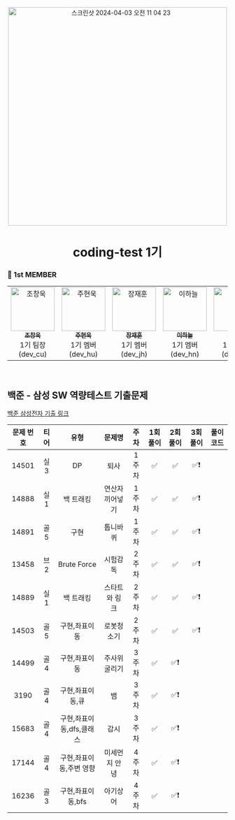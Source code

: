 <div align="center">
  <img width="500" alt="스크린샷 2024-04-03 오전 11 04 23" src="https://github.com/Caps-Job-Hunting/coding-test-first-class/assets/114224596/0196c88a-e47a-4a3d-8cd8-886bd724a802">
  <h1>coding-test 1기</h1>
</div>

### 🐶 1st MEMBER 
<table>
  <tbody>
    <tr>
      <td align="center"  width="16.66%"><a href="https://github.com/Chochanguk"><img src="https://avatars.githubusercontent.com/u/119058637?v=4" width="100px;" alt="조창욱"/><br /><sub><b>조창욱</b></sub></a><br /> 1기 팀장 (dev_cu) </td>
      <td align="center"  width="16.66%"><a href="https://github.com/juhno1023"><img src="https://avatars.githubusercontent.com/u/114224596?s=64&v=4" width="100px;" alt="주현욱"/><br /><sub><b>주현욱</b></sub></a><br /> 1기 멤버(dev_hu) </td>
        <td align="center"  width="16.66%"><a href="https://github.com/jjhoooon"><img src="https://avatars.githubusercontent.com/u/58600024?v=4" width="100px;" alt="장재훈"/><br /><sub><b>장재훈</b></sub></a><br /> 1기 멤버 (dev_jh) </td>  
<td align="center"  width="16.66%"><a href="https://github.com/cie10"><img src="https://avatars.githubusercontent.com/u/111051264?v=4" width="100px;" alt="이하늘"/><br /><sub><b>이하늘</b></sub></a><br /> 1기 멤버(dev_hn) </td>
        <td align="center"  width="16.66%"><a href="https://github.com/soeun-25"><img src="https://avatars.githubusercontent.com/u/113659709?v=4" width="100px;" alt="김소은"/><br /><sub><b>김소은</b></sub></a><br /> 1기 멤버(dev_se) </td>        
  </tbody>
</table>
</br>

## 백준 - 삼성 SW 역량테스트 기출문제
 [백준 삼성전자 기출 링크](https://www.acmicpc.net/workbook/view/7610)

| 문제 번호 | 티어 | 유형 | 문제명| 주차 | 1회 풀이 | 2회 풀이 | 3회 풀이 | 풀이 코드 |
| :-----: | :-----: | :-----: | :-----: | :-----: | :-----: | :-----: | :-----: | ------- |
| 14501 | 실3 | DP | 퇴사 | 1주차 | ✅ | ✅ | ✅❗️  |
| 14888 | 실1 | 백 트래킹 | 연산자 끼어넣기| 1주차 | ✅ | ✅ | ✅❗️ |
| 14891 | 골5 | 구현 | 톱니바퀴 | 1주차 | ✅ | ✅ | ✅❗️ |
| 13458 | 브2 | Brute Force | 시험감독 | 2주차 | ✅ | ✅ | ✅❗️  |
| 14889 | 실1 | 백 트래킹 | 스타트와 링크 | 2주차 | ✅ | ✅ | ✅❗️ |
| 14503 | 골5 | 구현,좌표이동 | 로봇청소기 | 2주차 | ✅ | ✅ | ✅❗️ |
| 14499 | 골4 | 구현,좌표이동 | 주사위 굴리기 | 3주차 | ✅ | ✅❗️ | |
| 3190 | 골4| 구현,좌표이동,큐 | 뱀 | 3주차 | ✅ | ✅❗️ | |
| 15683 | 골4 | 구현,좌표이동,dfs,클래스 | 감시 | 3주차 | ✅ | ✅❗️ | |
| 17144 | 골4 | 구현,좌표이동,주변 영향 | 미세먼지 안녕 | 4주차 | ✅ | ✅❗️ | |
| 16236 | 골3 | 구현,좌표이동,bfs | 아기상어 | 4주차 | ✅ | ✅❗️ | |

</br>


